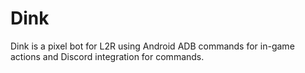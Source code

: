 # Dink

Dink is a pixel bot for L2R using Android ADB commands for in-game actions and Discord integration for commands.
